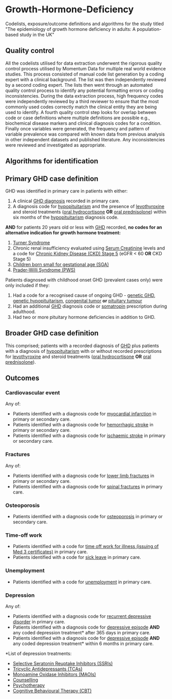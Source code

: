 # Growth-Hormone-Deficiency
Codelists, exposure/outcome definitions and algorithms for the study titled "The epidemiology of growth hormone deficiency in adults: A population-based study in the UK"

## Quality control
All the codelists utilised for data extraction underwent the rigorous quality control process utilised by Momentum Data for multiple real world evidence studies. This process consisted of manual code list generation by a coding expert with a clinical background. The list was then independently reviewed by a second coding expert. The lists then went through an automated quality control process to identify any potential formatting errors or coding inconsistencies. During the data extraction process, high frequency codes were independently reviewed by a third reviewer to ensure that the most commonly used codes correctly match the clinical entity they are being used to identify. A fourth quality control step looks for overlap between code or case definitions where multiple definitions are possible e.g., biochemical disease markers and clinical diagnosis codes for a condition. Finally once variables were generated, the frequency and pattern of variable prevalence was compared with known data from previous analysis in other independent datasets and published literature. Any inconsistencies were reviewed and investigated as appropriate.

## Algorithms for identification

## Primary GHD case definition
GHD was identified in primary care in patients with either:
1. A clinical [GHD diagnosis](https://github.com/MomentumData/Momentum-Data-Codelists/tree/c0998ff70f0b96d5a5513556d80f141da01044c4/Conditions/GHD%20(Growth%20Hormone%20Deficiency)) recorded in primary care.
2. A diagnosis code for [hypopituitarism](https://github.com/MomentumData/Momentum-Data-Codelists/tree/c0998ff70f0b96d5a5513556d80f141da01044c4/Conditions/Hypopituitarism) and the presence of [levothyroxine](https://github.com/MomentumData/Momentum-Data-Codelists/tree/c0998ff70f0b96d5a5513556d80f141da01044c4/Treatments/Thyroid%20Hormones) and steroid treatments ([oral hydrocortisone](https://github.com/MomentumData/Momentum-Data-Codelists/tree/ee0f37fe7ff624dbf8a4aac9016d29ef9cce8938/Treatments/Oral%20Hydrocortisone) **OR** [oral prednisolone](https://github.com/MomentumData/Momentum-Data-Codelists/tree/ee0f37fe7ff624dbf8a4aac9016d29ef9cce8938/Treatments/Oral%20Prednisolone)) within six months of the [hypopituitarism](https://github.com/MomentumData/Momentum-Data-Codelists/tree/c0998ff70f0b96d5a5513556d80f141da01044c4/Conditions/Hypopituitarism) diagnosis code.

**AND** for patients 20 years old or less with [GHD](https://github.com/MomentumData/Momentum-Data-Codelists/tree/c0998ff70f0b96d5a5513556d80f141da01044c4/Conditions/GHD%20(Growth%20Hormone%20Deficiency)) recorded, **no codes for an alternative indication for growth hormone treatment:**
1. [Turner Syndrome](https://github.com/MomentumData/Momentum-Data-Codelists/tree/c0998ff70f0b96d5a5513556d80f141da01044c4/Conditions/Turner%20Syndrome)
2. Chronic renal insufficiency
   evaluated using [Serum Creatinine](https://github.com/MomentumData/Momentum-Data-Codelists/tree/c0998ff70f0b96d5a5513556d80f141da01044c4/Measurements/Serum%20Creatinine) levels and a code for [Chronic Kidney Disease (CKD) Stage 5](https://github.com/MomentumData/Momentum-Data-Codelists/tree/c0998ff70f0b96d5a5513556d80f141da01044c4/Conditions/CKD%20Stage%205%20(Chronic%20Kidney%20Disease%20Stage%205)) (eGFR < 60 **OR** CKD Stage 5)
4. [Children born small for gestational age (SGA)](https://github.com/MomentumData/Momentum-Data-Codelists/tree/c0998ff70f0b96d5a5513556d80f141da01044c4/Conditions/SGA%20(Small%20for%20Gestational%20Age))
5. [Prader-Willi Syndrome (PWS)](https://github.com/MomentumData/Momentum-Data-Codelists/tree/c0998ff70f0b96d5a5513556d80f141da01044c4/Conditions/Prader-Willi%20Snydrome)

Patients diagnosed with childhood onset GHD (prevalent cases only) were only included if they:
1. Had a code for a recognised cause of ongoing GHD - [genetic GHD](https://github.com/MomentumData/Momentum-Data-Codelists/tree/c0998ff70f0b96d5a5513556d80f141da01044c4/Conditions/GHD%20(Growth%20Hormone%20Deficiency)/Genetic%20GHD), [genetic hypopituitarism](https://github.com/MomentumData/Momentum-Data-Codelists/tree/c0998ff70f0b96d5a5513556d80f141da01044c4/Conditions/Hypopituitarism/Genetic%20Hypopituitarism), [congenital tumor](https://github.com/MomentumData/Momentum-Data-Codelists/tree/c0998ff70f0b96d5a5513556d80f141da01044c4/Conditions/CAPG%20(Congenital%20Anomaly%20of%20Pituitary%20Gland)) **or** [pituitary tumour](https://github.com/MomentumData/Momentum-Data-Codelists/tree/c0998ff70f0b96d5a5513556d80f141da01044c4/Conditions/Pituitary%20Neoplasms)
2. Had an additional [GHD](https://github.com/MomentumData/Momentum-Data-Codelists/tree/c0998ff70f0b96d5a5513556d80f141da01044c4/Conditions/GHD%20(Growth%20Hormone%20Deficiency)) diagnosis code or [somatropin](https://github.com/MomentumData/Momentum-Data-Codelists/tree/c0998ff70f0b96d5a5513556d80f141da01044c4/Treatments/Somatropin) prescription during adulthood.
3. Had two or more pituitary hormone deficiencies in addition to GHD.

## Broader GHD case definition
This comprised; patients with a recorded diagnosis of [GHD](https://github.com/MomentumData/Momentum-Data-Codelists/tree/c0998ff70f0b96d5a5513556d80f141da01044c4/Conditions/GHD%20(Growth%20Hormone%20Deficiency)) plus patients with a diagnosis of [hypopituitarism](https://github.com/MomentumData/Momentum-Data-Codelists/tree/c0998ff70f0b96d5a5513556d80f141da01044c4/Conditions/Hypopituitarism) with or without recorded prescriptions for [levothyroxine](https://github.com/MomentumData/Momentum-Data-Codelists/tree/c0998ff70f0b96d5a5513556d80f141da01044c4/Treatments/Thyroid%20Hormones) and steroid treatments ([oral hydrocortisone](https://github.com/MomentumData/Momentum-Data-Codelists/tree/ee0f37fe7ff624dbf8a4aac9016d29ef9cce8938/Treatments/Oral%20Hydrocortisone) **OR** [oral prednisolone](https://github.com/MomentumData/Momentum-Data-Codelists/tree/ee0f37fe7ff624dbf8a4aac9016d29ef9cce8938/Treatments/Oral%20Prednisolone)).

## Outcomes

### Cardiovascular event
Any of:
- Patients identified with a diagnosis code for [myocardial infarction](https://github.com/MomentumData/Momentum-Data-Codelists/tree/ee0f37fe7ff624dbf8a4aac9016d29ef9cce8938/Conditions/MI%20(Myocardial%20Infarction)) in primary or secondary care.
- Patients identified with a diagnosis code for [hemorrhagic stroke](https://github.com/MomentumData/Momentum-Data-Codelists/tree/ee0f37fe7ff624dbf8a4aac9016d29ef9cce8938/Conditions/Hemorrahagic%20Stroke) in primary or secondary care.
- Patients identified with a diagnosis code for [ischaemic stroke](https://github.com/MomentumData/Momentum-Data-Codelists/tree/ee0f37fe7ff624dbf8a4aac9016d29ef9cce8938/Conditions/Ischaemic%20Stroke) in primary or secondary care.

### Fractures
Any of:
- Patients identified with a diagnosis code for [lower limb fractures](https://github.com/MomentumData/Momentum-Data-Codelists/tree/ee0f37fe7ff624dbf8a4aac9016d29ef9cce8938/Conditions/Lower%20Limb%20Fracture) in primary or secondary care.
- Patients identified with a diagnosis code for [spinal fractures](https://github.com/MomentumData/Momentum-Data-Codelists/tree/ee0f37fe7ff624dbf8a4aac9016d29ef9cce8938/Conditions/Spine%20Fracture) in primary care.

### Osteoporosis
- Patients identified with a diagnosis code for [osteoporosis](https://github.com/MomentumData/Momentum-Data-Codelists/tree/ee0f37fe7ff624dbf8a4aac9016d29ef9cce8938/Conditions/Osteoporosis) in primary or secondary care.

### Time-off work
- Patients identified with a code for [time off work for illness (issuing of Med 3 certificates)](https://github.com/MomentumData/Momentum-Data-Codelists/tree/ee0f37fe7ff624dbf8a4aac9016d29ef9cce8938/Care%20Use/MED3%20Certificate) in primary care.
- Patients identified with a code for [sick leave](https://github.com/MomentumData/Momentum-Data-Codelists/tree/e72e210b76fc09607124dfe4833d64098d2e524e/Care%20Use/Sick%20Leave) in primary care.

### Unemployment
- Patients identified with a code for [unemployment](https://github.com/MomentumData/Momentum-Data-Codelists/tree/ee0f37fe7ff624dbf8a4aac9016d29ef9cce8938/Conditions/Unemployment) in primary care.

### Depression
Any of:
- Patients identified with a diagnosis code for [recurrent depressive disorder](https://github.com/MomentumData/Momentum-Data-Codelists/tree/e324df8109e26e9bebd1f891340a12cf711dfa02/Conditions/RDD%20(Recurrent%20Depressive%20Disorder)) in primary care.
- Patients identified with a diagnosis code for [depressive episode](https://github.com/MomentumData/Momentum-Data-Codelists/tree/e324df8109e26e9bebd1f891340a12cf711dfa02/Conditions/Depressive%20Episodes) **AND** any coded depression treatment* after 365 days in primary care.
- Patients identified with a diagnosis code for [depressive episode](https://github.com/MomentumData/Momentum-Data-Codelists/tree/e324df8109e26e9bebd1f891340a12cf711dfa02/Conditions/Depressive%20Episodes) **AND** any coded depression treatment* within 6 months in primary care.

*List of depression treatments:
- [Selective Seratonin Reuptake Inhibitors (SSRIs)](https://github.com/MomentumData/Momentum-Data-Codelists/tree/e324df8109e26e9bebd1f891340a12cf711dfa02/Treatments/SSRIs%20(Selective%20Serotonin%20Reuptake%20Inhibitors))
- [Tricyclic Antidepressants (TCAs)](https://github.com/MomentumData/Momentum-Data-Codelists/tree/e324df8109e26e9bebd1f891340a12cf711dfa02/Treatments/TCAs%20(Tricyclic%20Antidepressants))
- [Monoamine Oxidase Inhibitors (MAOIs)](https://github.com/MomentumData/Momentum-Data-Codelists/tree/e324df8109e26e9bebd1f891340a12cf711dfa02/Treatments/MAOIs%20(Monoamine%20Oxidase%20Inhibitors))
- [Counselling](https://github.com/MomentumData/Momentum-Data-Codelists/tree/e324df8109e26e9bebd1f891340a12cf711dfa02/Treatments/Counselling)
- [Psychotherapy](https://github.com/MomentumData/Momentum-Data-Codelists/tree/e324df8109e26e9bebd1f891340a12cf711dfa02/Treatments/Psychotherapy)
- [Cognitive Behavioural Therapy (CBT)](https://github.com/MomentumData/Momentum-Data-Codelists/tree/e324df8109e26e9bebd1f891340a12cf711dfa02/Treatments/CBT%20(Cognitive%20Behaviour%20Therapy))
